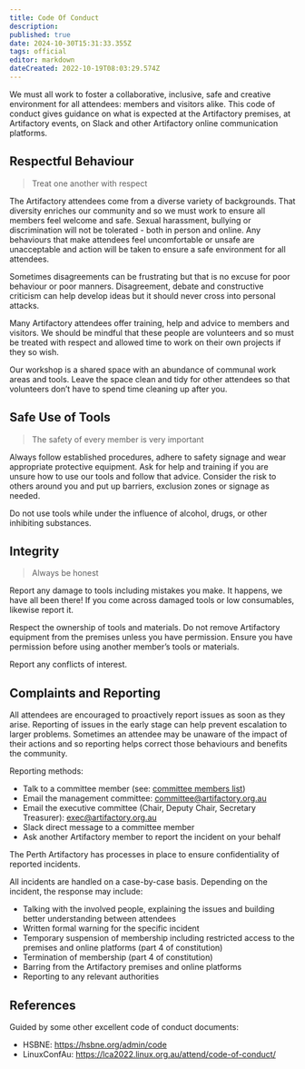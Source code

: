 ```yaml
---
title: Code Of Conduct
description: 
published: true
date: 2024-10-30T15:31:33.355Z
tags: official
editor: markdown
dateCreated: 2022-10-19T08:03:29.574Z
---
```


We must all work to foster a collaborative, inclusive, safe and creative environment for all attendees: members and visitors alike. This code of conduct gives guidance on what is expected at the Artifactory premises, at Artifactory events, on Slack and other Artifactory online communication platforms.

## Respectful Behaviour

> Treat one another with respect

The Artifactory attendees come from a diverse variety of backgrounds. That diversity enriches our community and so we must work to ensure all members feel welcome and safe. Sexual harassment, bullying or discrimination will not be tolerated - both in person and online. Any behaviours that make attendees feel uncomfortable or unsafe are unacceptable and action will be taken to ensure a safe environment for all attendees.

Sometimes disagreements can be frustrating but that is no excuse for poor behaviour or poor manners. Disagreement, debate and constructive criticism can help develop ideas but it should never cross into personal attacks.

Many Artifactory attendees offer training, help and advice to members and visitors. We should be mindful that these people are volunteers and so must be treated with respect and allowed time to work on their own projects if they so wish.

Our workshop is a shared space with an abundance of communal work areas and tools. Leave the space clean and tidy for other attendees so that volunteers don’t have to spend time cleaning up after you.

## Safe Use of Tools

> The safety of every member is very important

Always follow established procedures, adhere to safety signage and wear appropriate protective equipment. Ask for help and training if you are unsure how to use our tools and follow that advice. Consider the risk to others around you and put up barriers, exclusion zones or signage as needed.

Do not use tools while under the influence of alcohol, drugs, or other inhibiting substances.

## Integrity

> Always be honest

Report any damage to tools including mistakes you make. It happens, we have all been there! If you come across damaged tools or low consumables, likewise report it.

Respect the ownership of tools and materials. Do not remove Artifactory equipment from the premises unless you have permission. Ensure you have permission before using another member’s tools or materials.

Report any conflicts of interest.

## Complaints and Reporting

All attendees are encouraged to proactively report issues as soon as they arise. Reporting of issues in the early stage can help prevent escalation to larger problems. Sometimes an attendee may be unaware of the impact of their actions and so reporting helps correct those behaviours and benefits the community.

Reporting methods:

- Talk to a committee member (see: [committee members list](/docs/committee/home))
- Email the management committee: [committee@artifactory.org.au](committee@artifactory.org.au)
- Email the executive committee (Chair, Deputy Chair, Secretary Treasurer): [exec@artifactory.org.au](exec@artifactory.org.au)
- Slack direct message to a committee member
- Ask another Artifactory member to report the incident on your behalf

The Perth Artifactory has processes in place to ensure confidentiality of reported incidents.

All incidents are handled on a case-by-case basis. Depending on the incident, the response may include:

- Talking with the involved people, explaining the issues and building better understanding between attendees
- Written formal warning for the specific incident
- Temporary suspension of membership including restricted access to the premises and online platforms (part 4 of constitution)
- Termination of membership (part 4 of constitution)
- Barring from the Artifactory premises and online platforms
- Reporting to any relevant authorities

## References

Guided by some other excellent code of conduct documents:

- HSBNE: <https://hsbne.org/admin/code>
- LinuxConfAu: <https://lca2022.linux.org.au/attend/code-of-conduct/>
